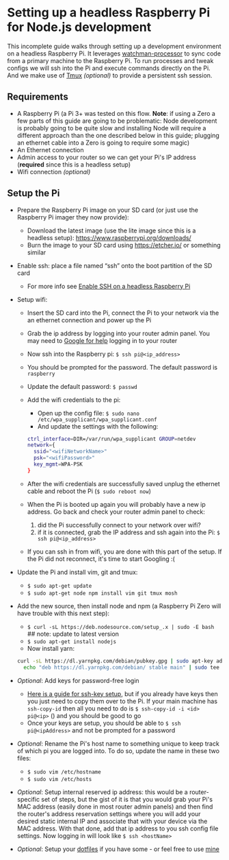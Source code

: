 # Setting up a headless Raspberry Pi for Node.js development

This incomplete guide walks through setting up a development environment on a headless Raspberry Pi. It leverages [watchman-processor](https://github.com/markis/watchman-processor) to sync code from a primary machine to the Raspberry Pi. To run processes and tweak configs we will ssh into the Pi and execute commands directly on the Pi. And we make use of [Tmux](https://medium.com/@tholex/what-is-tmux-and-why-would-you-want-it-for-frontend-development-e43e8f370ef2) _(optional)_ to provide a persistent ssh session.

## Requirements

* A Raspberry Pi (a Pi 3+ was tested on this flow. **Note**: if using a Zero a few parts of this guide are going to be problematic: Node development is probably going to be quite slow and installing Node will require a different approach than the one described below in this guide; plugging an ethernet cable into a Zero is going to require some magic)
* An Ethernet connection
* Admin access to your router so we can get your Pi's IP address (**required** since this is a headless setup)
* Wifi connection _(optional)_

## Setup the Pi

* Prepare the Raspberry Pi image on your SD card (or just use the Raspberry Pi imager they now provide):
  * Download the latest image (use the lite image since this is a headless setup): <https://www.raspberrypi.org/downloads/>
  * Burn the image to your SD card using <https://etcher.io/> or something similar
* Enable ssh: place a file named “ssh” onto the boot partition of the SD card
  * For more info see [Enable SSH on a headless Raspberry Pi](https://www.raspberrypi.org/documentation/remote-access/ssh/)
* Setup wifi:
  * Insert the SD card into the Pi, connect the Pi to your network via the an ethernet connection and power up the Pi
  * Grab the ip address by logging into your router admin panel. You may need to [Google for help](https://www.google.com/search?q=tp%20link+admin+login) logging in to your router
  * Now ssh into the Raspberry pi: `$ ssh pi@<ip_address>`
  * You should be prompted for the password. The default password is `raspberry`
  * Update the default password: `$ passwd`
  * Add the wifi credentials to the pi:
    * Open up the config file: `$ sudo nano /etc/wpa_supplicant/wpa_supplicant.conf`
    * And update the settings with the following:

    ```bash
    ctrl_interface=DIR=/var/run/wpa_supplicant GROUP=netdev
    network={
      ssid="<wifiNetworkName>"
      psk="<wifiPassword>"
      key_mgmt=WPA-PSK
    }
    ```

  * After the wifi credentials are successfully saved unplug the ethernet cable and reboot the Pi (`$ sudo reboot now`)
  * When the Pi is booted up again you will probably have a new ip address. Go back and check your router admin panel to check:
  
    1. did the Pi successfully connect to your network over wifi?
    2. if it is connected, grab the IP address and ssh again into the Pi: `$ ssh pi@<ip_address>`
  
  * If you can ssh in from wifi, you are done with this part of the setup. If the Pi did not reconnect, it's time to start Googling :(

* Update the Pi and install vim, git and tmux:
  * `$ sudo apt-get update`
  * `$ sudo apt-get node npm install vim git tmux mosh`
* Add the new source, then install node and npm (a Raspberry Pi Zero will have trouble with this next step):
  * `$ curl -sL https://deb.nodesource.com/setup_.x | sudo -E bash` ## note: update to latest version
  * `$ sudo apt-get install nodejs`
  * Now install yarn:

  ```bash
  curl -sL https://dl.yarnpkg.com/debian/pubkey.gpg | sudo apt-key add -
    echo "deb https://dl.yarnpkg.com/debian/ stable main" | sudo tee /etc/apt/sources.list.d/yarn.list && sudo apt-get update && sudo apt-get install yarn
  ```

* *Optional*: Add keys for password-free login
  * [Here is a guide for ssh-key setup](https://www.raspberrypi.org/documentation/remote-access/ssh/passwordless.md), but if you already have keys then you just need to copy them over to the Pi. If your main machine has `ssh-copy-id` then all you need to do is `$ ssh-copy-id -i <id> pi@<ip>` () and you should be good to go
  * Once your keys are setup, you should be able to `$ ssh pi@<ipAddress>` and not be prompted for a password
* *Optional*: Rename the Pi's host name to something unique to keep track of which pi you are logged into. To do so, update the name in these two files:
  * `$ sudo vim /etc/hostname`
  * `$ sudo vim /etc/hosts`
* *Optional*: Setup internal reserved ip address: this would be a router-specific set of steps, but the gist of it is that you would grab your Pi's MAC address (easily done in most router admin panels) and then find the router's address reservation settings where you will add your desired static internal IP and associate that with your device via the MAC address. With that done, add that ip address to you ssh config file settings. Now logging in will look like `$ ssh <hostName>`
* *Optional*: Setup your [dotfiles](https://dotfiles.github.io/) if you have some - or feel free to use [mine](https://github.com/iammatthew2/dotfiles)
